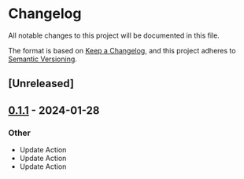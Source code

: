 # Changelog
All notable changes to this project will be documented in this file.

The format is based on [Keep a Changelog](https://keepachangelog.com/en/1.0.0/),
and this project adheres to [Semantic Versioning](https://semver.org/spec/v2.0.0.html).

## [Unreleased]

## [0.1.1](https://github.com/Maroon502/coinipopt-sys/compare/v0.1.0...v0.1.1) - 2024-01-28

### Other
- Update Action
- Update Action
- Update Action
